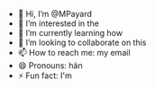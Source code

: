 - 👋 Hi, I’m @MPayard
- 👀 I’m interested in the
- 🌱 I’m currently learning how
- 💞️ I’m looking to collaborate on this
- 📫 How to reach me: my email
- 😄 Pronouns: hän
- ⚡ Fun fact: I'm 

<!---
MPayard/MPayard is a ✨ special ✨ repository because its `README.md` (this file) appears on your GitHub profile.
You can click the Preview link to take a look at your changes.
--->
